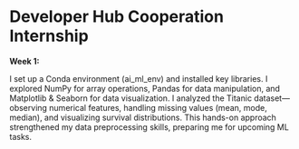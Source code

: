 # Developer Hub Cooperation Internship
**Week 1:**

I set up a Conda environment (ai_ml_env) and installed key libraries. I explored NumPy for array operations, Pandas for data manipulation, and Matplotlib & Seaborn for data visualization. I analyzed the Titanic dataset—observing numerical features, handling missing values (mean, mode, median), and visualizing survival distributions. This hands-on approach strengthened my data preprocessing skills, preparing me for upcoming ML tasks.
